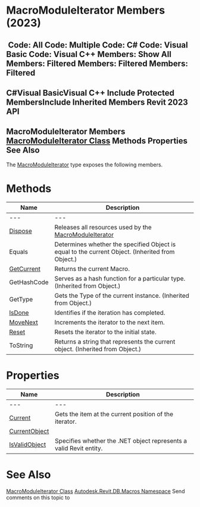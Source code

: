 # MacroModuleIterator Members (2023)

﻿
 Code: All Code: Multiple Code: C# Code: Visual Basic Code: Visual C++  Members: Show All Members: Filtered Members: Filtered Members: Filtered   
---  
C#Visual BasicVisual C++
Include Protected MembersInclude Inherited Members
Revit 2023 API  
---  
MacroModuleIterator Members  
[MacroModuleIterator Class](320b8746-c7b2-797a-6764-babdf0c79715.md "MacroModuleIterator Class") Methods Properties See Also  
---  
The [MacroModuleIterator](320b8746-c7b2-797a-6764-babdf0c79715.md "MacroModuleIterator Class") type exposes the following members.
# Methods
| Name | Description |
| --- | --- |
| --- | --- | --- |
| [Dispose](29386eec-7a2f-0ade-434b-ab6cf3463031.md "Dispose Method") | Releases all resources used by the [MacroModuleIterator](320b8746-c7b2-797a-6764-babdf0c79715.md "MacroModuleIterator Class") |
| Equals | Determines whether the specified Object is equal to the current Object. (Inherited from Object.) |
| [GetCurrent](7a448a5d-472f-6573-ef92-4cad6e86dfdf.md "GetCurrent Method") | Returns the current Macro. |
| GetHashCode | Serves as a hash function for a particular type.  (Inherited from Object.) |
| GetType | Gets the Type of the current instance. (Inherited from Object.) |
| [IsDone](5bdae35f-f688-519e-6f13-64515ad8e384.md "IsDone Method") | Identifies if the iteration has completed. |
| [MoveNext](e4df3df8-f8df-dbe5-ef0b-00857e9cd6ee.md "MoveNext Method") | Increments the iterator to the next item. |
| [Reset](855c752b-75d9-b8a1-2dd3-691950b56e93.md "Reset Method") | Resets the iterator to the initial state. |
| ToString | Returns a string that represents the current object. (Inherited from Object.) |

# Properties
| Name | Description |
| --- | --- |
| --- | --- | --- |
| [Current](423853c6-d711-2a8d-7cce-9df6b3f3e2be.md "Current Property") | Gets the item at the current position of the iterator. |
| [CurrentObject](f4c70c6c-d0f3-0fb0-0aa5-b5bfe02fe3e8.md "CurrentObject Property") |
| [IsValidObject](e734d625-f3ee-79fc-c046-1023ad0c4cfc.md "IsValidObject Property") | Specifies whether the .NET object represents a valid Revit entity. |

# See Also
[MacroModuleIterator Class](320b8746-c7b2-797a-6764-babdf0c79715.md "MacroModuleIterator Class")
[Autodesk.Revit.DB.Macros Namespace](8b8f9876-f4c2-abff-fc5b-79e337d84e01.md "Autodesk.Revit.DB.Macros Namespace")
Send comments on this topic to 